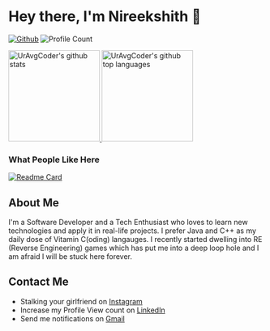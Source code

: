 # Hey there, I'm Nireekshith 👋

[![Github](https://img.shields.io/github/followers/uravgcoder?label=Follow&style=social)](https://github.com/UrAvgCoder)
![Profile Count](https://komarev.com/ghpvc/?username=UrAvgCoder) 

<a href="https://github.com/UrAvgCoder">
  <img height="180em" src="https://github-readme-stats.vercel.app/api?username=UrAvgCoder&theme=github_dark&show_icons=true&count_private=true" alt="UrAvgCoder's github stats" />
  <img height="180em" src="https://github-readme-stats.vercel.app/api/top-langs/?username=UrAvgCoder&theme=github_dark&hide=javascript,html,css,php,tsql" alt="UrAvgCoder's github top languages" />
</a>
<br/>

### What People Like Here
[![Readme Card](https://github-readme-stats.vercel.app/api/pin/?username=UrAvgCoder&theme=github_dark&repo=ring0-csg0)](https://github.com/UrAvgCoder/ring0-csg0)


##  About Me

I'm a Software Developer and a Tech Enthusiast who loves to learn new technologies and apply it in real-life projects. I prefer Java and C++ as my daily dose of Vitamin C(oding) langauges. I recently started dwelling into RE (Reverse Engineering) games which has put me into a deep loop hole and I am afraid I will be stuck here forever.

## Contact Me
- Stalking your girlfriend on <a href="https://www.instagram.com/ismartgeek/">Instagram</a>
- Increase my Profile View count on <a href="https://www.linkedin.com/in/uravgcoder/">LinkedIn</a>
- Send me notifications on <a href="mailto://niri1607@gmail.com">Gmail</a>
